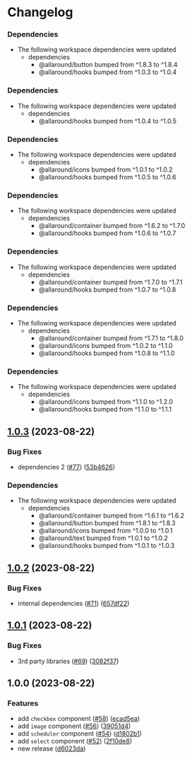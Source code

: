 # Changelog

### Dependencies

* The following workspace dependencies were updated
  * dependencies
    * @allaround/button bumped from ^1.8.3 to ^1.8.4
    * @allaround/hooks bumped from ^1.0.3 to ^1.0.4

### Dependencies

* The following workspace dependencies were updated
  * dependencies
    * @allaround/hooks bumped from ^1.0.4 to ^1.0.5

### Dependencies

* The following workspace dependencies were updated
  * dependencies
    * @allaround/icons bumped from ^1.0.1 to ^1.0.2
    * @allaround/hooks bumped from ^1.0.5 to ^1.0.6

### Dependencies

* The following workspace dependencies were updated
  * dependencies
    * @allaround/container bumped from ^1.6.2 to ^1.7.0
    * @allaround/hooks bumped from ^1.0.6 to ^1.0.7

### Dependencies

* The following workspace dependencies were updated
  * dependencies
    * @allaround/container bumped from ^1.7.0 to ^1.7.1
    * @allaround/hooks bumped from ^1.0.7 to ^1.0.8

### Dependencies

* The following workspace dependencies were updated
  * dependencies
    * @allaround/container bumped from ^1.7.1 to ^1.8.0
    * @allaround/icons bumped from ^1.0.2 to ^1.1.0
    * @allaround/hooks bumped from ^1.0.8 to ^1.1.0

### Dependencies

* The following workspace dependencies were updated
  * dependencies
    * @allaround/icons bumped from ^1.1.0 to ^1.2.0
    * @allaround/hooks bumped from ^1.1.0 to ^1.1.1

## [1.0.3](https://github.com/wholesome-ghoul/allaround-components/compare/select-v1.0.2...select-v1.0.3) (2023-08-22)


### Bug Fixes

* dependencies 2 ([#77](https://github.com/wholesome-ghoul/allaround-components/issues/77)) ([53b4626](https://github.com/wholesome-ghoul/allaround-components/commit/53b4626c084a1ffe25655ad5fc216dfbed14b98f))


### Dependencies

* The following workspace dependencies were updated
  * dependencies
    * @allaround/container bumped from ^1.6.1 to ^1.6.2
    * @allaround/button bumped from ^1.8.1 to ^1.8.3
    * @allaround/icons bumped from ^1.0.0 to ^1.0.1
    * @allaround/text bumped from ^1.0.1 to ^1.0.2
    * @allaround/hooks bumped from ^1.0.1 to ^1.0.3

## [1.0.2](https://github.com/wholesome-ghoul/allaround-components/compare/select-v1.0.1...select-v1.0.2) (2023-08-22)


### Bug Fixes

* internal dependencies ([#71](https://github.com/wholesome-ghoul/allaround-components/issues/71)) ([657df22](https://github.com/wholesome-ghoul/allaround-components/commit/657df22f42ca6b8479dfdbad1c6acfd7fbf659fc))

## [1.0.1](https://github.com/wholesome-ghoul/allaround-components/compare/select-v1.0.0...select-v1.0.1) (2023-08-22)


### Bug Fixes

* 3rd party libraries ([#69](https://github.com/wholesome-ghoul/allaround-components/issues/69)) ([3082f37](https://github.com/wholesome-ghoul/allaround-components/commit/3082f3774505776d89e605bebddd567098400fba))

## 1.0.0 (2023-08-22)


### Features

* add `checkbox` component ([#58](https://github.com/wholesome-ghoul/allaround-components/issues/58)) ([ecad5ea](https://github.com/wholesome-ghoul/allaround-components/commit/ecad5eaf2c9a7111eb4be96b6d3c6e2c91a3b37b))
* add `image` component ([#56](https://github.com/wholesome-ghoul/allaround-components/issues/56)) ([39051d4](https://github.com/wholesome-ghoul/allaround-components/commit/39051d449e5bd1bb4fd9022640e46e451791a947))
* add `scheduler` component ([#54](https://github.com/wholesome-ghoul/allaround-components/issues/54)) ([d1802b1](https://github.com/wholesome-ghoul/allaround-components/commit/d1802b1fabccd6d44738e398f7dfc464d377358c))
* add `select` component ([#52](https://github.com/wholesome-ghoul/allaround-components/issues/52)) ([2f10de8](https://github.com/wholesome-ghoul/allaround-components/commit/2f10de8098e70fe963551158190f7c39a9eab38c))
* new release ([d6023da](https://github.com/wholesome-ghoul/allaround-components/commit/d6023da6de01374d99554d3752abee62135a431f))
